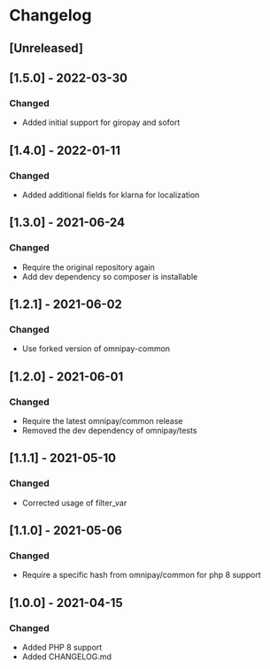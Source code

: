 # Changelog

## [Unreleased]

## [1.5.0] - 2022-03-30

### Changed
- Added initial support for giropay and sofort

## [1.4.0] - 2022-01-11

### Changed
- Added additional fields for klarna for localization

## [1.3.0] - 2021-06-24

### Changed
- Require the original repository again
- Add dev dependency so composer is installable

## [1.2.1] - 2021-06-02

### Changed
- Use forked version of omnipay-common

## [1.2.0] - 2021-06-01

### Changed
- Require the latest omnipay/common release
- Removed the dev dependency of omnipay/tests

## [1.1.1] - 2021-05-10

### Changed
- Corrected usage of filter_var

## [1.1.0] - 2021-05-06

### Changed
- Require a specific hash from omnipay/common for php 8 support

## [1.0.0] - 2021-04-15

### Changed
- Added PHP 8 support
- Added CHANGELOG.md
